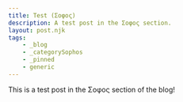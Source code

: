 ```yaml
---
title: Test (Σοφος)
description: A test post in the Σοφος section.
layout: post.njk
tags:
    - _blog
    - _categorySophos
    - _pinned
    - generic
---
```


This is a test post in the Σοφος section of the blog!

